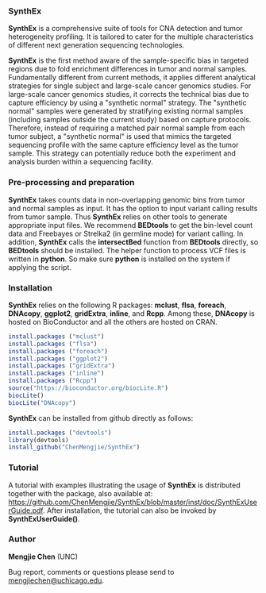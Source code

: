 ### SynthEx

**SynthEx** is a comprehensive suite of tools for CNA detection and tumor heterogeneity profiling. 
It is tailored to cater for the multiple characteristics of different next generation sequencing technologies. 

**SynthEx** is the first method aware of the sample-specific bias in targeted regions due to fold enrichment differences in tumor and normal samples. Fundamentally different from current methods, it applies different analytical strategies for single subject and large-scale cancer genomics studies. For large-scale cancer genomics studies, it corrects the technical bias due to capture efficiency by using a "synthetic normal" strategy. The "synthetic normal" samples were generated by stratifying existing normal samples (including samples outside the current study) based on capture protocols. Therefore, instead of requiring a matched pair normal sample from each tumor subject, a "synthetic normal" is used that mimics the targeted sequencing profile with the same capture efficiency level as the tumor sample. This strategy can potentially reduce both the experiment and analysis burden within a sequencing facility. 

### Pre-processing and preparation

**SynthEx** takes counts data in non-overlapping genomic bins from tumor and normal samples as input. It has the option to input  variant calling results from tumor sample.  Thus **SynthEx** relies on other tools to generate appropriate input files. We recommend **BEDtools** to get the bin-level count data and Freebayes or Strelka2 (in germline mode) for variant calling.  In addition, **SynthEx** calls the **intersectBed** function from **BEDtools** directly, so **BEDtools** should be installed.  The helper function to process VCF files is written in **python**. So make sure **python** is installed on the system if applying the script.

### Installation

**SynthEx** relies on the following R packages: **mclust**, **flsa**, **foreach**, **DNAcopy**, **ggplot2**, **gridExtra**, **inline**, and **Rcpp**. Among these, **DNAcopy** is hosted on BioConductor and all the others are hosted on CRAN. 
  ```R
  install.packages ("mclust")
  install.packages ("flsa")
  install.packages ("foreach")
  install.packages ("ggplot2")
  install.packages ("gridExtra")
  install.packages ("inline")
  install.packages ("Rcpp")
  source("https://bioconductor.org/biocLite.R")
  biocLite()
  biocLite("DNAcopy")
  ```

**SynthEx** can be installed from github directly as follows:

  ```R
  install.packages ("devtools")
  library(devtools)
  install_github("ChenMengjie/SynthEx")
  ```
  
### Tutorial

A tutorial with examples illustrating the usage of **SynthEx** is distributed together with the package, also available at: https://github.com/ChenMengjie/SynthEx/blob/master/inst/doc/SynthExUserGuide.pdf. 
After installation, the tutorial can also be invoked by **SynthExUserGuide()**. 


### Author

**Mengjie Chen** (UNC)

Bug report, comments or questions please send to mengjiechen@uchicago.edu.
